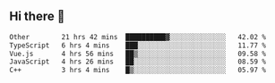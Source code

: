 ## Hi there 👋

<!--START_SECTION:waka-->

```txt
Other        21 hrs 42 mins  ██████████▓░░░░░░░░░░░░░░   42.02 %
TypeScript   6 hrs 4 mins    ███░░░░░░░░░░░░░░░░░░░░░░   11.77 %
Vue.js       4 hrs 56 mins   ██▒░░░░░░░░░░░░░░░░░░░░░░   09.58 %
JavaScript   4 hrs 26 mins   ██░░░░░░░░░░░░░░░░░░░░░░░   08.59 %
C++          3 hrs 4 mins    █▒░░░░░░░░░░░░░░░░░░░░░░░   05.97 %
```

<!--END_SECTION:waka-->
